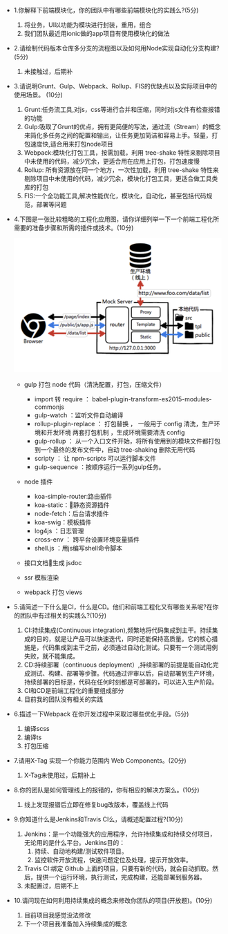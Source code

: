 - 1.你解释下前端模块化，你的团队中有哪些前端模块化的实践么?(5分)
    1. 将业务，UI以功能为模块进行封装，重用，组合
    2. 我们团队最近用ionic做的app项目有使用模块化的做法

- 2.请绘制代码版本仓库多分支的流程图以及如何用Node实现自动化分支构建?(5分)
    1. 未接触过，后期补

- 3.请说明Grunt、Gulp、Webpack、Rollup、FIS的优缺点以及实际项目中的使用场景。 (10分)
    1. Grunt:任务流工具,对js，css等进行合并和压缩，同时对js文件有检查报错的功能
    2. Gulp:吸取了Grunt的优点，拥有更简便的写法，通过流（Stream）的概念来简化多任务之间的配置和输出，让任务更加简洁和容易上手。轻量，打包速度快,适合用来打包node项目
    3. Webpack:模块化打包工具，按需加载，利用 tree-shake 特性来剔除项目中未使用的代码，减少冗余，更适合用在应用上打包，打包速度慢
    4. Rollup: 所有资源放在同一个地方，一次性加载，利用 tree-shake 特性来剔除项目中未使用的代码，减少冗余，模块化打包工具，更适合做工具类库的打包
    5. FIS:一个全功能工具,解决性能优化，模块化，自动化，甚至包括代码规范，部署等问题

- 4.下图是一张比较粗略的工程化应用图，请你详细列举一下一个前端工程化所需要的准备步骤和所需的插件或技术。(10分)

    ![工程化应用图](./imgs/第三周考试D卷/1.png)

    - gulp 打包 node 代码（清洗配置，打包，压缩文件）
      - import 转 require ： babel-plugin-transform-es2015-modules-commonjs
      - gulp-watch ：监听文件自动编译
      - rollup-plugin-replace ： 打包替换 ， 一般用于 config 清洗，生产环境和开发环境 两套打包机制 ，生成环境需要清洗 config
      - gulp-rollup ： 从一个入口文件开始，将所有使用到的模块文件都打包到一个最终的发布文件中，自动 tree-shaking 删除无用代码
      - scripty ： 让 npm-scripts 可以运行脚本文件
      - gulp-sequence ：按顺序运行一系列gulp任务。

    - node 插件
      - koa-simple-router:路由插件
      - koa-static：静态资源插件
      - node-fetch：后台请求插件
      - koa-swig：模板插件
      - log4js ：日志管理
      - cross-env ： 跨平台设置环境变量插件
      - shell.js ：用js编写shell命令脚本

    - 接口文档生成 jsdoc
    - ssr 模板渲染
    - webpack 打包 views


- 5.请简述一下什么是CI，什么是CD。他们和前端工程化又有哪些关系呢?在你的团队中有过相关的实践么?(10分)
    1. CI:持续集成(Continuous integration),频繁地将代码集成到主干。持续集成的目的，就是让产品可以快速迭代，同时还能保持高质量。它的核心措施是，代码集成到主干之前，必须通过自动化测试。只要有一个测试用例失败，就不能集成。
    2. CD:持续部署（continuous deployment）,持续部署的前提是能自动化完成测试、构建、部署等步骤。代码通过评审以后，自动部署到生产环境，持续部署的目标是，代码在任何时刻都是可部署的，可以进入生产阶段。
    3. CI和CD是前端工程化的重要组成部分
    4. 目前我的团队没有相关的实践

- 6.描述一下Webpack 在你开发过程中采取过哪些优化手段。(5分)
    1. 编译scss
    2. 编译ts
    3. 打包压缩

- 7.请用X-Tag 实现一个你能力范围内 Web Components。(20分)
    1. X-Tag未使用过，后期补上

- 8.你的团队是如何管理线上的报错的，你有相应的解决方案么。(10分)
    1. 线上发现报错后立即在修复bug改版本，覆盖线上代码

- 9.你知道什么是Jenkins和Travis CI么，请概述配置过程?(10分)
    1. Jenkins：是一个功能强大的应用程序，允许持续集成和持续交付项目，无论用的是什么平台。Jenkins目的：
       1. 持续、自动地构建/测试软件项目。
       2. 监控软件开放流程，快速问题定位及处理，提示开放效率。
    2. Travis CI:绑定 Github 上面的项目，只要有新的代码，就会自动抓取。然后，提供一个运行环境，执行测试，完成构建，还能部署到服务器。
    3. 未配置过，后期不上

- 10.请问现在如何利用持续集成的概念来修改你团队的项目(开放题)。(10分)
    1. 目前项目我感觉没法修改
    2. 下一个项目我准备加入持续集成的概念